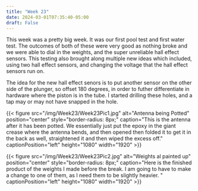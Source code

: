 ```yaml
---
title: "Week 23"
date: 2024-03-01T07:35:40-05:00
draft: False
---
```


This week was a pretty big week. It was our first pool test and first water test. The outcomes of both of these were very good as nothing broke and we were able to dial in the weights, and the super unreliable hall effect sensors. This testing also brought along multiple new ideas which included, using two hall effect sensors, and changing the voltage that the hall effect sensors run on. 

The idea for the new hall effect senors is to put another sensor on the other side of the plunger, so offset 180 degrees, in order to futher differentiate in hardware where the piston is in the tube. I started drilling these holes, and a tap may or may not have snapped in the hole. 

{{< figure src="/img/Week23/Week23Pic1.jpg" alt="Antenna being Potted" position="center" style="border-radius: 8px;" caption="This is the antenna after it has been potted. We essentially just put the epoxy in the giant crease where the antenna bends, and then opened then folded it to get it in the back as well, straightened it and then wiped the excess off." captionPosition="left" height="1080" width="1920" >}}

{{< figure src="/img/Week23/Week23Pic2.jpg" alt="Weights al painted up" position="center" style="border-radius: 8px;" caption="Here is the finished product of the weights I made before the break. I am going to have to make a change to one of them, as I need them to be slightly heavier. " captionPosition="left" height="1080" width="1920" >}}

